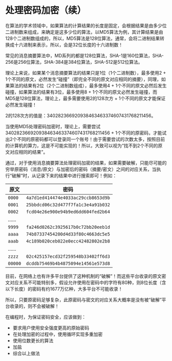 # 处理密码加密（续）

在算法的学术领域中，如果算法的计算结果的长度是固定，会根据结果是由多少位二进制数来组成，来确定是这多少位的算法，以MD5算法为例，其计算结果是由128个二进制数组成的，所以，MD5算法是128位算法，通常，会将二进制结果转换成十六进制来表示，所以，会是32位长度的十六进制数！

常见的消息摘要算法中，MD系列的都是128位算法，SHA-1是160位算法，SHA-256是256位算法，SHA-384是384位算法，SHA-512是512位算法。

理论上来说，如果某个消息摘要算法的结果只是1位（1个二进制数），最多使用2 + 1个不同的原文，必然发生“碰撞”（即完全不同的原文对应相同的摘要），同理，如果算法的结果有2位（2个二进制数组成），最多使用4 + 1个不同的原文必然后发生碰撞，如果算法的结果有3位，最多使用8 + 1个不同的原文必然发生碰撞，而MD5是128位算法，理论上，最多需要使用2的128次方 + 1个不同的原文才能保证必然发生碰撞！

2的128次方的值是：340282366920938463463374607431768211456。

当使用MD5处理密码加密时，理论上，需要尝试340282366920938463463374607431768211456 + 1个不同的原密码，才能试出2个不同的原密码都可以登录同一个账号！由于需要尝试的次数太多，按照目前的计算机的算力，这是不可能实现的！所以，大致可以视为“找不到2个不同的原文对应相同的结果”。

通过，对于使用消息摘要算法处理密码加密的结果，如果需要破解，只能尽可能的穷举原密码（消息/原文）与加密后的密码（摘要/密文）之间的对应关系，当执行“破解”时，从记录下来的结果中进行搜索即可！例如：

| 原文    | 密码                               |
| ------- | ---------------------------------- |
| `0000`  | `4a7d1ed414474e4033ac29ccb8653d9b` |
| `0001`  | `25bbdcd06c32d477f7fa1c3e4a91b032` |
| `0002`  | `fcd04e26e900e94b9ed6dd604fed2b64` |
| ......  |                                    |
| `9999`  | `fa246d0262c3925617b0c72bb20eeb1d` |
| `aaaa`  | `74b87337454200d4d33f80c4663dc5e5` |
| `aaab`  | `4c189b020ceb022e0ecc42482802e2b8` |
| ......  |                                    |
| `zzzz`  | `02c425157ecd32f259548b33402ff6d3` |
| `00000` | `dcddb75469b4b4875094e14561e573d8` |

目前，在网络上也有许多平台提供了这种机制的“破解”！而这些平台收录的原文密文对应关系不可能特别多，假设允许使用在密码中的字符有80种，则8位长度（含以下长度）的密码有约1677万亿种，大多平台不可能收录！

所以，只要原密码足够复杂，此原密码与密文的对应关系大概率是没有被“破解”平台收录的，则不会被破解！

在编程时，为保证密码安全，应该做到：

- 要求用户使用安全强度更高的原始密码
- 在处理加密的过程中，使用循环实现多重加密
- 使用位数更长的算法
- 加盐
- 综合以上做法











